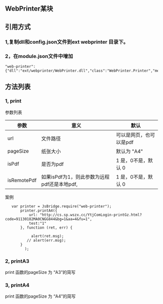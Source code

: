 ## WebPrinter某块

## 引用方式

### 1,复制dll和config.json文件到ext webprinter 目录下。 

### 2，在module.json文件中增加

```
"web-printer":{"dll":"ext/webprinter/WebPrinter.dll","class":"WebPrinter.Printer","methods":"print,printA3,printA4"}

```

## 方法列表

### 1, print

参数列表


参数|意义|默认
---|---|---
url|文件路径|可以是网页，也可以是pdf
pageSize|纸张大小| 默认为 "A4"
isPdf|是否为pdf| 1 是，0不是，默认 0
isRemotePdf|如果isPdf为1，则此参数为远程pdf还是本地pdf,| 1 是，0不是，默认 0



案例

```
   var printer = JsBridge.require("web-printer");
       printer.printA4({
           url: "http://cs.sp.wszx.cc/YtjComLogin-printGz.html?code=91130182MA0CNGG844&bg=1&aa=4&fu=1",
           test:"1"
       }, function (ret, err) {

			alert(ret.msg);
          // alert(err.msg);
       }
         );
```

### 2, printA3 

print 函数的pageSize 为 “A3”的简写

### 3, printA4   

print 函数的pageSize 为 “A4”的简写